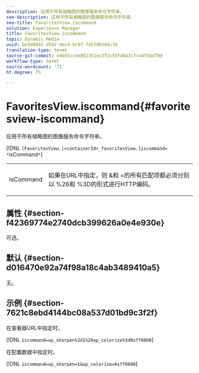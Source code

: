 ```yaml
---
description: 应用于所有缩略图的图像服务命令字符串。
seo-description: 应用于所有缩略图的图像服务命令字符串。
seo-title: FavoritesView.iscommand
solution: Experience Manager
title: FavoritesView.iscommand
topic: Dynamic Media
uuid: be3d49d1-d5d2-4ecd-bc8f-fe5f80204c76
translation-type: tm+mt
source-git-commit: e4695cc4e882351ec3f2c55fd8a3cfca455bd79d
workflow-type: tm+mt
source-wordcount: '71'
ht-degree: 7%

---
```



# FavoritesView.iscommand{#favoritesview-iscommand}

应用于所有缩略图的图像服务命令字符串。

[!DNL `[FavoritesView.|<containerId>_favoritesView.]iscommand= *`isCommand`*`]

<table id="table_2B109D2F91E64B5382B31921C3780FA5"> 
 <tbody> 
  <tr> 
   <td colname="col1"> <p><span class="codeph"><span class="varname"> isCommand</span></span> </p> </td> 
   <td colname="col2"> <p> 如果在URL中指定，则<span class="codeph"> &amp;</span>和<span class="codeph"> =</span>的所有匹配项都必须分别以<span class="codeph"> %26</span>和<span class="codeph"> %3D</span>的形式进行HTTP编码。 </p> </td> 
  </tr> 
 </tbody> 
</table>

## 属性 {#section-f42369774e2740dcb399626a0e4e930e}

可选。

## 默认 {#section-d016470e92a74f98a18c4ab3489410a5}

无。

## 示例 {#section-7621c8ebd4144bc08a537d01bd9c3f2f}

在查看器URL中指定时。

[!DNL `iscommand=op_sharpen%3d1%26op_colorize%3d0xff0000`]

在配置数据中指定时。

[!DNL `iscommand=op_sharpen=1&op_colorize=0xff0000`]
